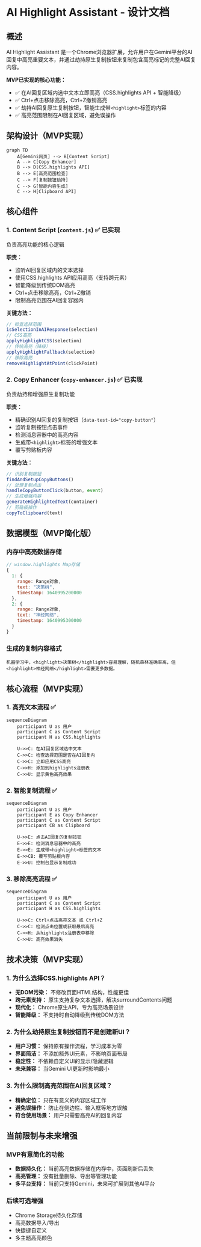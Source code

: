 # AI Highlight Assistant - 设计文档

## 概述

AI Highlight Assistant 是一个Chrome浏览器扩展，允许用户在Gemini平台的AI回复中高亮重要文本，并通过劫持原生复制按钮来复制包含高亮标记的完整AI回复内容。

**MVP已实现的核心功能：**
- ✅ 在AI回复区域内选中文本立即高亮（CSS.highlights API + 智能降级）
- ✅ Ctrl+点击移除高亮，Ctrl+Z撤销高亮
- ✅ 劫持AI回复原生复制按钮，智能生成带`<highlight>`标签的内容
- ✅ 高亮范围限制在AI回复区域，避免误操作

## 架构设计（MVP实现）

```mermaid
graph TD
    A[Gemini网页] --> B[Content Script]
    A --> C[Copy Enhancer]
    B --> D[CSS.highlights API]
    B --> E[高亮范围检查]
    C --> F[复制按钮劫持]
    C --> G[智能内容生成]
    C --> H[Clipboard API]
```

## 核心组件

### 1. Content Script (`content.js`) ✅ 已实现
负责高亮功能的核心逻辑

**职责：**
- 监听AI回复区域内的文本选择
- 使用CSS.highlights API应用高亮（支持跨元素）
- 智能降级到传统DOM高亮
- Ctrl+点击移除高亮，Ctrl+Z撤销
- 限制高亮范围在AI回复容器内

**关键方法：**
```javascript
// 检查选择范围
isSelectionInAIResponse(selection)
// CSS高亮
applyHighlightCSS(selection)
// 传统高亮（降级）
applyHighlightFallback(selection)
// 移除高亮
removeHighlightAtPoint(clickPoint)
```

### 2. Copy Enhancer (`copy-enhancer.js`) ✅ 已实现
负责劫持和增强原生复制功能

**职责：**
- 精确识别AI回复的复制按钮（`data-test-id="copy-button"`）
- 监听复制按钮点击事件
- 检测消息容器中的高亮内容
- 生成带`<highlight>`标签的增强文本
- 覆写剪贴板内容

**关键方法：**
```javascript
// 识别复制按钮
findAndSetupCopyButtons()
// 处理复制点击
handleCopyButtonClick(button, event)
// 生成增强内容
generateHighlightedText(container)
// 剪贴板操作
copyToClipboard(text)
```

## 数据模型（MVP简化版）

### 内存中高亮数据存储
```javascript
// window.highlights Map存储
{
  1: {
    range: Range对象,
    text: "决策树", 
    timestamp: 1640995200000
  },
  2: {
    range: Range对象,
    text: "神经网络",
    timestamp: 1640995300000
  }
}
```

### 生成的复制内容格式
```
机器学习中，<highlight>决策树</highlight>容易理解，随机森林准确率高，但<highlight>神经网络</highlight>需要更多数据。
```

## 核心流程（MVP实现）

### 1. 高亮文本流程 ✅
```mermaid
sequenceDiagram
    participant U as 用户
    participant C as Content Script
    participant H as CSS.highlights
    
    U->>C: 在AI回复区域选中文本
    C->>C: 检查选择范围是否在AI回复内
    C->>C: 立即应用CSS高亮
    C->>H: 添加到highlights注册表
    C->>U: 显示黄色高亮效果
```

### 2. 智能复制流程 ✅
```mermaid
sequenceDiagram
    participant U as 用户
    participant E as Copy Enhancer
    participant C as Content Script
    participant CB as Clipboard
    
    U->>E: 点击AI回复的复制按钮
    E->>E: 检测消息容器中的高亮
    E->>E: 生成带<highlight>标签的文本
    E->>CB: 覆写剪贴板内容
    E->>U: 控制台显示复制成功
```

### 3. 移除高亮流程 ✅
```mermaid
sequenceDiagram
    participant U as 用户
    participant C as Content Script
    participant H as CSS.highlights
    
    U->>C: Ctrl+点击高亮文本 或 Ctrl+Z
    C->>C: 检测点击位置或获取最后高亮
    C->>H: 从highlights注册表中移除
    C->>U: 高亮效果消失
```

## 技术决策（MVP实现）

### 1. 为什么选择CSS.highlights API？
- **无DOM污染：** 不修改页面HTML结构，性能更佳
- **跨元素支持：** 原生支持复杂文本选择，解决surroundContents问题
- **现代化：** Chrome原生API，专为高亮场景设计
- **智能降级：** 不支持时自动降级到传统DOM方法

### 2. 为什么劫持原生复制按钮而不是创建新UI？
- **用户习惯：** 保持原有操作流程，学习成本为零
- **界面简洁：** 不添加额外UI元素，不影响页面布局
- **稳定性：** 不依赖自定义UI的显示/隐藏逻辑
- **未来兼容：** 当Gemini UI更新时影响最小

### 3. 为什么限制高亮范围在AI回复区域？
- **精确定位：** 只在有意义的内容区域工作
- **避免误操作：** 防止在侧边栏、输入框等地方误触
- **符合使用场景：** 用户只需要高亮AI的回复内容

## 当前限制与未来增强

### MVP有意简化的功能
- **数据持久化：** 当前高亮数据存储在内存中，页面刷新后丢失
- **高亮管理：** 没有批量删除、导出等管理功能
- **多平台支持：** 当前只支持Gemini，未来可扩展到其他AI平台

### 后续可选增强
- Chrome Storage持久化存储
- 高亮数据导入/导出
- 快捷键自定义
- 多主题高亮颜色